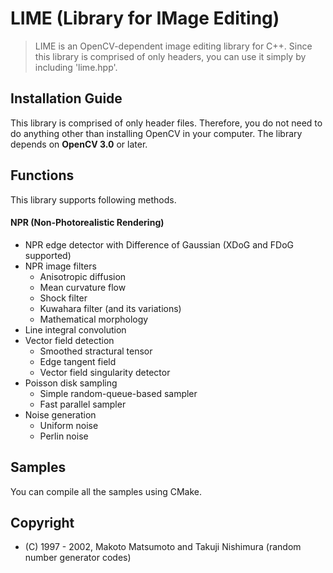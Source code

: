 LIME (Library for IMage Editing)
===

> LIME is an OpenCV-dependent image editing library for C++.
> Since this library is comprised of only headers, you can use it simply by
> including 'lime.hpp'.

## Installation Guide

This library is comprised of only header files. Therefore, you do not
need to do anything other than installing OpenCV in your computer.
The library depends on **OpenCV 3.0** or later.

## Functions

This library supports following methods.

#### NPR (Non-Photorealistic Rendering)

* NPR edge detector with Difference of Gaussian (XDoG and FDoG supported)
* NPR image filters
    * Anisotropic diffusion
    * Mean curvature flow
    * Shock filter
    * Kuwahara filter (and its variations)
    * Mathematical morphology
* Line integral convolution
* Vector field detection
    * Smoothed stractural tensor
    * Edge tangent field
    * Vector field singularity detector
* Poisson disk sampling
    * Simple random-queue-based sampler
    * Fast parallel sampler
* Noise generation
    * Uniform noise
    * Perlin noise

## Samples

You can compile all the samples using CMake.

## Copyright

* (C) 1997 - 2002, Makoto Matsumoto and Takuji Nishimura (random number generator codes)
